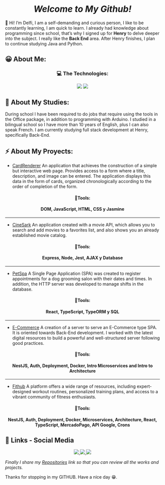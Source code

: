 <!DOCTYPE html>
<html>

<body class="stackedit">
  <div class="stackedit__html"><h1 align="center" tabindex="-1" dir="auto" id="welcome-to-my-github"><em>Welcome to My Github!</em></h1>
<p>👋 Hi! I’m Delfi,  I am a self-demanding and curious person, I like to be constantly learning, I am quick to learn. I already had knowledge about programming since school, that’s why I signed up for <strong>Henry</strong> to delve deeper into the subject. I really like the <strong>Back End</strong> area. After Henry finishes, I plan to continue studying Java and Python.</p>
<h2 id="😀-about-me">😀 About Me:</h2>
 <h3 align="center" tabindex="-1" class="heading-element" dir="auto">💻 The Technologies: </h3>
    <div align="center">
    <img src="https://skillicons.dev/icons?i=react,bootstrap,docker,html,css,vscode,github,postgresql,git,mysql,nextjs" />
    <img src="https://skillicons.dev/icons?i=nodejs,jest,javascript,typescript,express,mongodb" /><br>
</div>
<h2 id="📄-about-my-studies">📄 About My Studies:</h2>
<p>During school I have been required to do jobs that require using the tools in the Office package, in addition to programming with Arduino. I studied in a bilingual school so I have more than 10 years of English, plus I can also speak French. I am currently studying full stack development at Henry, specifically Back-End.</p>
<h2 id="⚡-about-my-proyects">⚡ About My Proyects:</h2>
<ul>
<li><a href="https://github.com/DelfinaSarkiss/CardRenderer">CardRenderer</a> An application that achieves the construction of a simple but interactive web page. Provides access to a form where a title, description, and image can be entered. The application displays this data in the form of cards, organized chronologically according to the order of completion of the form.</li>
</ul>
<h4 align="center" tabindex="-1" class="heading-element" dir="auto">🔨Tools: 
</h4><h4 align="center"> DOM, JavaScript, HTML, CSS y Jasmine 
</h4><hr>
<ul>
<li><a href="https://github.com/DelfinaSarkiss/CineSark">CineSark</a> An application created with a movie API, which allows you to search and add movies to a favorites list, and also shows you an already established movie catalog.</li>
</ul>
<h4 align="center" tabindex="-1" class="heading-element" dir="auto">🔨Tools: 
</h4><h4 align="center"> Express, Node, Jest, AJAX y Database 
</h4><hr>
<ul>
<li><a href="https://github.com/DelfinaSarkiss/PetSpa">PetSpa</a> A Single Page Application (SPA) was created to register appointments for a dog grooming salon with their dates and times. In addition, the HTTP server was developed to manage shifts in the database.</li>
</ul>
<h4 align="center" tabindex="-1" class="heading-element" dir="auto">🔨Tools: 
</h4><h4 align="center"> React, TypeScript, TypeORM y SQL 
</h4><hr>
<ul>
<li><a href="https://github.com/DelfinaSarkiss/E-Commerce">E-Commerce</a> A creation of a server to serve an E-Commerce type SPA. It is oriented towards Back-End development. I worked with the latest digital resources to build a powerful and well-structured server following good practices.</li>
</ul>
<h4 align="center" tabindex="-1" class="heading-element" dir="auto">🔨Tools: 
</h4><h4 align="center"> NestJS, Auth, Deployment, Docker, Intro Microservices and Intro to Architecture
</h4><hr>
<ul>
<li><a href="https://github.com/DelfinaSarkiss/FitHub-BackEnd">Fithub</a> A platform offers a wide range of resources, including expert-designed workout routines, personalized training plans, and access to a vibrant community of fitness enthusiasts.</li>
</ul>
<h4 align="center" tabindex="-1" class="heading-element" dir="auto">🔨Tools: 
</h4><h4 align="center"> NestJS, Auth, Deployment, Docker, Microservices, Architecture, React, TypeScript, MercadoPago, API Google, Crons
<h2 id="📱--links---social-media">📱  Links - Social Media</h2>
  <div align="center"> 
  <a href="https://www.linkedin.com/in/delfina-sarkis-496152324/" target="_blank">
    <img src="https://img.shields.io/badge/LinkedIn-0077B5?style=for-the-badge&logo=linkedin&logoColor=white" target="_blank" />
  </a>  
  <a href="mailto:delfysark17@gmail.com">
    <img src="https://img.shields.io/badge/Gmail-333333?style=for-the-badge&logo=gmail&logoColor=red" />
  </a>
  <a href="mailto:delfinasarkis@outlook.com"">
     <img src="https://img.shields.io/badge/outlook-blue?style=for-the-badge&logo=%3Csvg%20role%3D%22img%22%20viewBox%3D%220%200%2024%2024%22%20xmlns%3D%22http%3A%2F%2Fwww.w3.org%2F2000%2Fsvg%22%3E%3Ctitle%3EMail.Ru%3C%2Ftitle%3E%3Cpath%20d%3D%22M15.61%2012c0%201.99-1.62%203.61-3.61%203.61-1.99%200-3.61-1.62-3.61-3.61%200-1.99%201.62-3.61%203.61-3.61%201.99%200%203.61%201.62%203.61%203.61M12%200C5.383%200%200%205.383%200%2012s5.383%2012%2012%2012c2.424%200%204.761-.722%206.76-2.087l.034-.024-1.617-1.879-.027.017A9.494%209.494%200%200%201%2012%2021.54c-5.26%200-9.54-4.28-9.54-9.54%200-5.26%204.28-9.54%209.54-9.54%205.26%200%209.54%204.28%209.54%209.54a9.63%209.63%200%200%201-.225%202.05c-.301%201.239-1.169%201.618-1.82%201.568-.654-.053-1.42-.52-1.426-1.661V12A6.076%206.076%200%200%200%2012%205.93%206.076%206.076%200%200%200%205.93%2012%206.076%206.076%200%200%200%2012%2018.07a6.02%206.02%200%200%200%204.3-1.792%203.9%203.9%200%200%200%203.32%201.805c.874%200%201.74-.292%202.437-.821.719-.547%201.256-1.336%201.553-2.285.047-.154.135-.504.135-.507l.002-.013c.175-.76.253-1.52.253-2.457%200-6.617-5.383-12-12-12%22%2F%3E%3C%2Fsvg%3E" /> <!-- sqlite, safari, google-chrome are other good icon options -->
  </a>
</div>
  
<p><em>Finally I share my  <a href="https://github.com/DelfinaSarkis?tab=repositories">Repositories</a>  link so that you can review all the works and projects.</em></p>
<p>Thanks for stopping in my GITHUB. Have a nice day 😁.</p>
</div>
</body>

</html>

